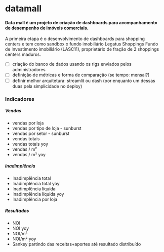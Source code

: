 # datamall
#### Data mall é um projeto de criação de dashboards para acompanhamento de desempenho de imóveis comerciais. 
A primeira etapa é o desenvolvimento de dashboards para shopping centers e tem como sandbox o fundo imobiliário Legatus Shoppings Fundo de Investimento imobiliário (LASC11), proprietário de fração de 2 shoppings centers maduros.
- [ ] criação do banco de dados usando os rigs enviados pelos administradores
- [ ] definição de métricas e forma de comparação (se tempo: mensal?)
- [ ] definir melhor arquitetura: streamlit ou dash (por enquanto um dessas duas pela simplicidade no deploy)

### Indicadores
##### Vendas
- vendas por loja
- vendas por tipo de loja - sunburst
- vendas por setor - sunburst
- vendas totais
- vendas totais yoy
- vendas / m²
- vendas / m² yoy
  
##### Inadimplência
- Inadimplência total
- Inadimplência total yoy
- Inadimplência líquida
- Inadimplência líquida yoy
- Inadimplência por loja

##### Resultados
- NOI
- NOI yoy
- NOI/m²
- NOI/m² yoy
- Sankey partindo das receitas+aportes até resultado distribuído



